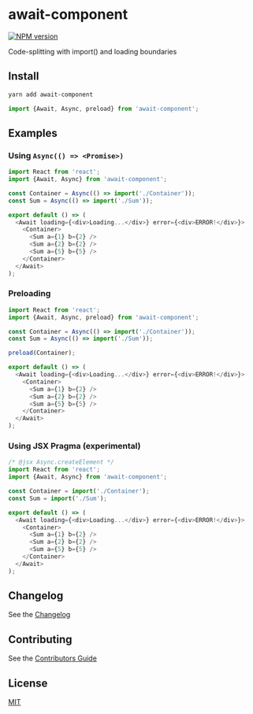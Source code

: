 # await-component

[![NPM version](https://img.shields.io/npm/v/await-component.svg)](https://www.npmjs.com/package/await-component)

Code-splitting with import() and loading boundaries

## Install

```sh
yarn add await-component
```

```js
import {Await, Async, preload} from 'await-component';
```

## Examples

### Using `Async(() => <Promise>)`

```js
import React from 'react';
import {Await, Async} from 'await-component';

const Container = Async(() => import('./Container'));
const Sum = Async(() => import('./Sum'));

export default () => (
  <Await loading={<div>Loading...</div>} error={<div>ERROR!</div>}>
    <Container>
      <Sum a={1} b={2} />
      <Sum a={2} b={2} />
      <Sum a={5} b={5} />
    </Container>
  </Await>
);
```

### Preloading
```js
import React from 'react';
import {Await, Async, preload} from 'await-component';

const Container = Async(() => import('./Container'));
const Sum = Async(() => import('./Sum'));

preload(Container);

export default () => (
  <Await loading={<div>Loading...</div>} error={<div>ERROR!</div>}>
    <Container>
      <Sum a={1} b={2} />
      <Sum a={2} b={2} />
      <Sum a={5} b={5} />
    </Container>
  </Await>
);
```

### Using JSX Pragma (experimental)

```js
/* @jsx Async.createElement */
import React from 'react';
import {Await, Async} from 'await-component';

const Container = import('./Container');
const Sum = import('./Sum');

export default () => (
  <Await loading={<div>Loading...</div>} error={<div>ERROR!</div>}>
    <Container>
      <Sum a={1} b={2} />
      <Sum a={2} b={2} />
      <Sum a={5} b={5} />
    </Container>
  </Await>
);
```

## Changelog

See the [Changelog](/CHANGELOG.md)

## Contributing

See the [Contributors Guide](/CONTRIBUTING.md)

## License

[MIT](/LICENSE)
